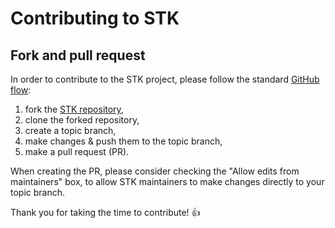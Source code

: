 # Contributing to STK

## Fork and pull request

In order to contribute to the STK project, please follow the standard
[GitHub flow](https://docs.github.com/en/get-started/quickstart/github-flow):

  1. fork the [STK repository](https://github.com/stk-kriging/stk),
  2. clone the forked repository,
  3. create a topic branch,
  4. make changes & push them to the topic branch,
  5. make a pull request (PR).

When creating the PR, please consider checking the "Allow edits from
maintainers" box, to allow STK maintainers to make changes directly to
your topic branch.

Thank you for taking the time to contribute! :+1:
